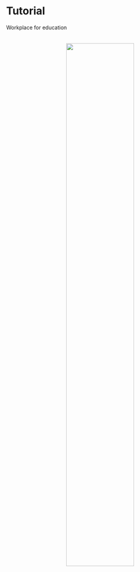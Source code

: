 # Tutorial
Workplace for education


<div align="center" style="padding: 20px 0;">
  <img style="height: auto; width: 60%;" src="https://github-readme-stats.vercel.app/api?username=HaberSerhii&show_icons=true&theme=tokyonight&count_private=true&hide_border=true&custom_title=Serhii Haber" />
</div>
